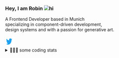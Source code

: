 ### Hey, I am Robin <img src="https://user-images.githubusercontent.com/1303154/88677602-1635ba80-d120-11ea-84d8-d263ba5fc3c0.gif" width="24px" alt="hi">

A Frontend Developer based in Munich</br>
specializing in component-driven development,</br> 
design systems and with a passion for generative art.

<a href="https://twitter.com/iamrob_in">
    <img alt="twitter" title="twitter" height="32" width="32" src="assets/twitter.svg">
</a>


<details>
<summary>👨🏼‍💻 some coding stats</summary>
<br />

![top technologies](https://github-readme-stats.vercel.app/api/top-langs/?username=iam-robin&layout=compact)

</details>
